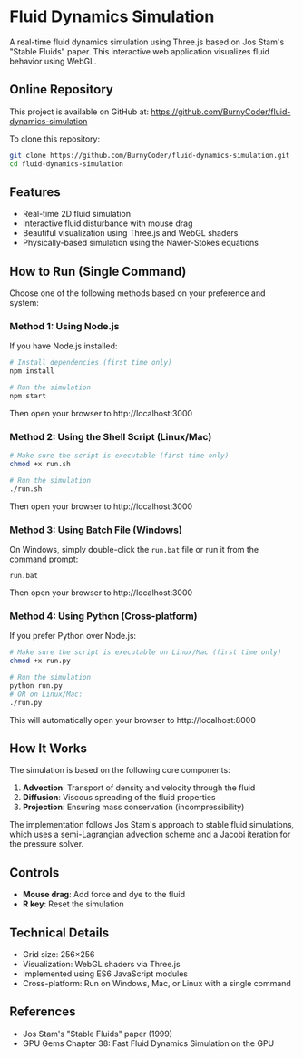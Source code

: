 # Fluid Dynamics Simulation

A real-time fluid dynamics simulation using Three.js based on Jos Stam's "Stable Fluids" paper. This interactive web application visualizes fluid behavior using WebGL.

## Online Repository

This project is available on GitHub at: https://github.com/BurnyCoder/fluid-dynamics-simulation

To clone this repository:
```bash
git clone https://github.com/BurnyCoder/fluid-dynamics-simulation.git
cd fluid-dynamics-simulation
```

## Features

- Real-time 2D fluid simulation
- Interactive fluid disturbance with mouse drag
- Beautiful visualization using Three.js and WebGL shaders
- Physically-based simulation using the Navier-Stokes equations

## How to Run (Single Command)

Choose one of the following methods based on your preference and system:

### Method 1: Using Node.js

If you have Node.js installed:

```bash
# Install dependencies (first time only)
npm install

# Run the simulation
npm start
```

Then open your browser to http://localhost:3000

### Method 2: Using the Shell Script (Linux/Mac)

```bash
# Make sure the script is executable (first time only)
chmod +x run.sh

# Run the simulation
./run.sh
```

Then open your browser to http://localhost:3000

### Method 3: Using Batch File (Windows)

On Windows, simply double-click the `run.bat` file or run it from the command prompt:

```
run.bat
```

Then open your browser to http://localhost:3000

### Method 4: Using Python (Cross-platform)

If you prefer Python over Node.js:

```bash
# Make sure the script is executable on Linux/Mac (first time only)
chmod +x run.py

# Run the simulation
python run.py
# OR on Linux/Mac:
./run.py
```

This will automatically open your browser to http://localhost:8000

## How It Works

The simulation is based on the following core components:

1. **Advection**: Transport of density and velocity through the fluid
2. **Diffusion**: Viscous spreading of the fluid properties
3. **Projection**: Ensuring mass conservation (incompressibility)

The implementation follows Jos Stam's approach to stable fluid simulations, which uses a semi-Lagrangian advection scheme and a Jacobi iteration for the pressure solver.

## Controls

- **Mouse drag**: Add force and dye to the fluid
- **R key**: Reset the simulation

## Technical Details

- Grid size: 256×256
- Visualization: WebGL shaders via Three.js
- Implemented using ES6 JavaScript modules
- Cross-platform: Run on Windows, Mac, or Linux with a single command

## References

- Jos Stam's "Stable Fluids" paper (1999)
- GPU Gems Chapter 38: Fast Fluid Dynamics Simulation on the GPU 